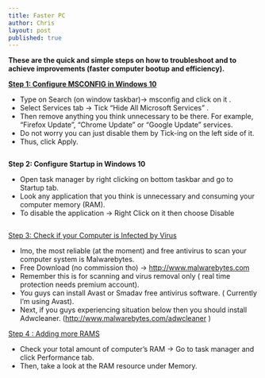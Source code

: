 ```yaml
---
title: Faster PC
author: Chris
layout: post
published: true
---
```

**These are the quick and simple steps on how to troubleshoot and to achieve improvements (faster computer bootup and efficiency).**

<b><u>Step 1: Configure MSCONFIG in Windows 10</u></b>

- Type on Search (on window taskbar)-> msconfig and click on it .
- Select Services tab -> Tick “Hide All Microsoft Services” .
- Then remove anything you think unnecessary to be there. For example, “Firefox Update”, “Chrome Update” or “Google Update” services.
- Do not worry you can just disable them by Tick-ing on the left side of it.
- Thus, click Apply.

<span class="image right"><img src="{{ '_posts/msconfig.png' | relative_url }}" alt="" /></span>

**Step 2: Configure Startup in Windows 10**

- Open task manager by right clicking on bottom taskbar and go to Startup tab.
- Look any application that you think is unnecessary and consuming your computer memory (RAM).
- To disable the application -> Right Click on it then choose Disable

<span class="image right"><img src="{{ '_posts/taskmanager.png' | relative_url }}" alt="" /></span>


<u>Step 3: Check if your Computer is Infected by Virus</u>

- Imo, the most reliable (at the moment) and free antivirus to scan your computer system is Malwarebytes.
- Free Download (no commission tho) -> http://www.malwarebytes.com
- Remember this is for scanning and virus removal only ( real time protection needs premium account).
- You guys can install Avast or Smadav free antivirus software. ( Currently I’m using Avast).
- Next, if you guys experiencing situation below then you should install Adwcleaner. (http://www.malwarebytes.com/adwcleaner )

<u>Step 4 : Adding more RAMS</u>

- Check your total amount of computer’s RAM -> Go to task manager and click Performance tab.
- Then, take a look at the RAM resource under Memory.


